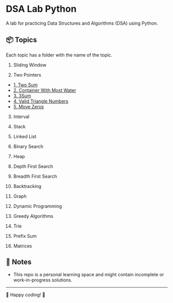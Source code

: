 # DSA Lab Python

A lab for practicing Data Structures and Algorithms (DSA) using Python.

## 📦 Topics
Each topic has a folder with the name of the topic.

1. Sliding Window

2. Two Pointers
- [1. Two Sum](02-two-pointers/two-sum.py)
- [2. Container With Most Water](02-two-pointers/container-with-most-water.py)
- [3. 3Sum](02-two-pointers/three-sum.py)
- [4. Valid Triangle Numbers](02-two-pointers/valid-triangle-numbers.py)
- [5. Move Zeros](02-two-pointers/move-zeros.py)

3. Interval

4. Stack

5. Linked List

6. Binary Search

7. Heap

8. Depth First Search

9. Breadth First Search

10. Backtracking

11. Graph

12. Dynamic Programming

13. Greedy Algorithms

14. Trie

15. Prefix Sum

16. Matrices


## 📝 Notes
- This repo is a personal learning space and might contain incomplete or work-in-progress solutions.

---

 🚀 Happy coding! 🚀
